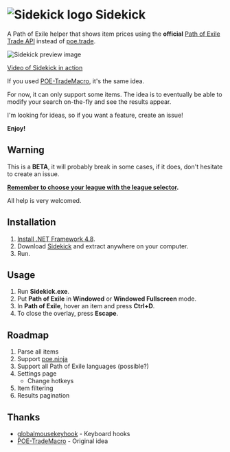 # ![Sidekick logo](https://i.imgur.com/1B5jR3D.png) Sidekick

A Path of Exile helper that shows item prices using the **official** [Path of Exile Trade API](https://www.pathofexile.com/trade) instead of [poe.trade](http://poe.trade).

![Sidekick preview image](https://i.imgur.com/8bgXQJ6.png)

[Video of Sidekick in action](https://streamable.com/35zw0)

If you used [POE-TradeMacro](https://github.com/PoE-TradeMacro/POE-TradeMacro), it's the same idea.

For now, it can only support some items. The idea is to eventually be able to modify your search on-the-fly and see the results appear.

I'm looking for ideas, so if you want a feature, create an issue!

**Enjoy!**

## Warning
This is a **BETA**, it will probably break in some cases, if it does, don't hesitate to create an issue.

**[Remember to choose your league with the league selector](https://i.imgur.com/7uFb7NF.png).**

All help is very welcomed.

## Installation
1. [Install .NET Framework 4.8](http://go.microsoft.com/fwlink/?LinkId=2085155).
2. Download [Sidekick](https://github.com/domialex/Sidekick/releases/download/v0.1.0/Sidekick.v0.1.0.Beta.zip) and extract anywhere on your computer.
3. Run.

## Usage
1. Run **Sidekick.exe**.
2. Put **Path of Exile** in **Windowed** or **Windowed Fullscreen** mode.
3. In **Path of Exile**, hover an item and press **Ctrl+D**.
4. To close the overlay, press **Escape**.

## Roadmap
1. Parse all items
2. Support [poe.ninja](https://poe.ninja)
3. Support all Path of Exile languages (possible?)
4. Settings page
   - Change hotkeys
5. Item filtering
6. Results pagination

## Thanks
- [globalmousekeyhook](https://github.com/gmamaladze/globalmousekeyhook) - Keyboard hooks
- [POE-TradeMacro](https://github.com/PoE-TradeMacro/POE-TradeMacro) - Original idea
